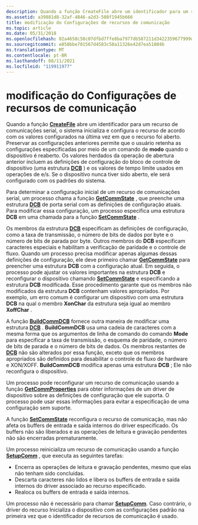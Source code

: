 ```yaml
---
description: Quando a função CreateFile abre um identificador para um recurso de comunicações serial, o sistema inicializa e configura o recurso de acordo com os valores configurados na última vez em que o recurso foi aberto.
ms.assetid: a39881d8-32af-4846-a2d3-508f1945b666
title: modificação do Configurações de recursos de comunicação
ms.topic: article
ms.date: 05/31/2018
ms.openlocfilehash: 02a4658c58c07dfbd7ffe8ba7977db587211d3422359677999db312d05bd2c79
ms.sourcegitcommit: e858bbe701567d4583c50a11326e42d7ea51804b
ms.translationtype: MT
ms.contentlocale: pt-BR
ms.lasthandoff: 08/11/2021
ms.locfileid: "119911977"
---
```

# <a name="modification-of-communications-resource-settings"></a>modificação do Configurações de recursos de comunicação

Quando a função [**CreateFile**](/windows/desktop/api/fileapi/nf-fileapi-createfilea) abre um identificador para um recurso de comunicações serial, o sistema inicializa e configura o recurso de acordo com os valores configurados na última vez em que o recurso foi aberto. Preservar as configurações anteriores permite que o usuário retenha as configurações especificadas por meio de um comando de **modo** quando o dispositivo é reaberto. Os valores herdados da operação de abertura anterior incluem as definições de configuração do bloco de controle de dispositivo (uma estrutura [**DCB**](/windows/desktop/api/Winbase/ns-winbase-dcb) ) e os valores de tempo limite usados em operações de e/s. Se o dispositivo nunca tiver sido aberto, ele será configurado com os padrões do sistema.

Para determinar a configuração inicial de um recurso de comunicações serial, um processo chama a função [**GetCommState**](/windows/desktop/api/Winbase/nf-winbase-getcommstate) , que preenche uma estrutura [**DCB**](/windows/desktop/api/Winbase/ns-winbase-dcb) de porta serial com as definições de configuração atuais. Para modificar essa configuração, um processo especifica uma estrutura **DCB** em uma chamada para a função [**SetCommState**](/windows/desktop/api/Winbase/nf-winbase-setcommstate) .

Os membros da estrutura [**DCB**](/windows/desktop/api/Winbase/ns-winbase-dcb) especificam as definições de configuração, como a taxa de transmissão, o número de bits de dados por byte e o número de bits de parada por byte. Outros membros do **DCB** especificam caracteres especiais e habilitam a verificação de paridade e o controle de fluxo. Quando um processo precisa modificar apenas algumas dessas definições de configuração, ele deve primeiro chamar [**GetCommState**](/windows/desktop/api/Winbase/nf-winbase-getcommstate) para preencher uma estrutura **DCB** com a configuração atual. Em seguida, o processo pode ajustar os valores importantes na estrutura **DCB** e reconfigurar o dispositivo chamando [**SetCommState**](/windows/desktop/api/Winbase/nf-winbase-setcommstate) e especificando a estrutura **DCB** modificada. Esse procedimento garante que os membros não modificados da estrutura **DCB** contenham valores apropriados. Por exemplo, um erro comum é configurar um dispositivo com uma estrutura **DCB** na qual o membro **XonChar** da estrutura seja igual ao membro **XoffChar** .

A função [**BuildCommDCB**](/windows/desktop/api/Winbase/nf-winbase-buildcommdcba) fornece outra maneira de modificar uma estrutura [**DCB**](/windows/desktop/api/Winbase/ns-winbase-dcb) . **BuildCommDCB** usa uma cadeia de caracteres com a mesma forma que os argumentos de linha de comando do comando **Mode** para especificar a taxa de transmissão, o esquema de paridade, o número de bits de parada e o número de bits de dados. Os membros restantes de [**DCB**](/windows/desktop/api/Winbase/ns-winbase-dcb) não são alterados por essa função, exceto que os membros apropriados são definidos para desabilitar o controle de fluxo de hardware e XON/XOFF. **BuildCommDCB** modifica apenas uma estrutura **DCB** ; Ele não reconfigura o dispositivo.

Um processo pode reconfigurar um recurso de comunicação usando a função [**GetCommProperties**](/windows/desktop/api/Winbase/nf-winbase-getcommproperties) para obter informações de um driver de dispositivo sobre as definições de configuração que ele suporta. O processo pode usar essas informações para evitar a especificação de uma configuração sem suporte.

A função [**SetCommState**](/windows/desktop/api/Winbase/nf-winbase-setcommstate) reconfigura o recurso de comunicação, mas não afeta os buffers de entrada e saída internos do driver especificado. Os buffers não são liberados e as operações de leitura e gravação pendentes não são encerradas prematuramente.

Um processo reinicializa um recurso de comunicação usando a função [**SetupComm**](/windows/desktop/api/Winbase/nf-winbase-setupcomm) , que executa as seguintes tarefas:

-   Encerra as operações de leitura e gravação pendentes, mesmo que elas não tenham sido concluídas.
-   Descarta caracteres não lidos e libera os buffers de entrada e saída internos do driver associado ao recurso especificado.
-   Realoca os buffers de entrada e saída internos.

Um processo não é necessário para chamar [**SetupComm**](/windows/desktop/api/Winbase/nf-winbase-setupcomm). Caso contrário, o driver do recurso Inicializa o dispositivo com as configurações padrão na primeira vez que o identificador de recursos de comunicação é usado.

 

 
